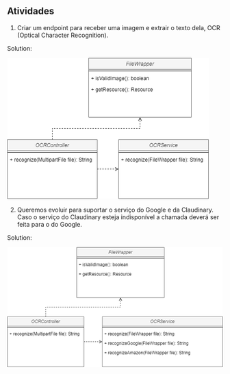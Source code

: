## Atividades

1. Criar um endpoint para receber uma imagem e extrair o texto dela, OCR (Optical Character Recognition).

Solution:

![1 SRP.png](images/1_SRP.png)

2. Queremos evoluir para suportar o serviço do Google e da Claudinary.
   Caso o serviço do Claudinary esteja indisponível a chamada deverá ser feita para o do Google.

Solution:

![2 NOT_OCP.png](images/2_NOT_OCP.png)